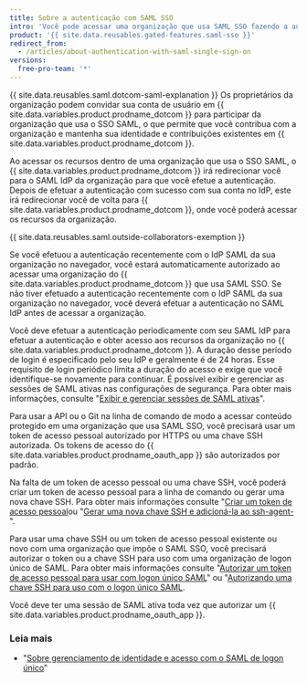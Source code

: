 ```yaml
---
title: Sobre a autenticação com SAML SSO
intro: 'Você pode acessar uma organização que usa SAML SSO fazendo a autenticação por meio de um provedor de identidade (IdP, Identity Provider). Para efetuar a autenticação com a API ou Git na linha de comando quando uma organização impuser o SAML SSO, você deverá autorizar seu token de acesso pessoal ou chave SSH.'
product: '{{ site.data.reusables.gated-features.saml-sso }}'
redirect_from:
  - /articles/about-authentication-with-saml-single-sign-on
versions:
  free-pro-team: '*'
---
```


{{ site.data.reusables.saml.dotcom-saml-explanation }} Os proprietários da organização podem convidar sua conta de usuário em {{ site.data.variables.product.prodname_dotcom }} para participar da organização que usa o SSO SAML, o que permite que você contribua com a organização e mantenha sua identidade e contribuições existentes em {{ site.data.variables.product.prodname_dotcom }}.

Ao acessar os recursos dentro de uma organização que usa o SSO SAML, o {{ site.data.variables.product.prodname_dotcom }} irá redirecionar você para o SAML IdP da organização para que você efetue a autenticação. Depois de efetuar a autenticação com sucesso com sua conta no IdP, este irá redirecionar você de volta para {{ site.data.variables.product.prodname_dotcom }}, onde você poderá acessar os recursos da organização.

{{ site.data.reusables.saml.outside-collaborators-exemption }}

Se você efetuou a autenticação recentemente com o IdP SAML da sua organização no navegador, você estará automaticamente autorizado ao acessar uma organização do {{ site.data.variables.product.prodname_dotcom }} que usa SAML SSO. Se não tiver efetuado a autenticação recentemente com o IdP SAML da sua organização no navegador, você deverá efetuar a autenticação no SAML IdP antes de acessar a organização.

Você deve efetuar a autenticação periodicamente com seu SAML IdP para efetuar a autenticação e obter acesso aos recursos da organização no {{ site.data.variables.product.prodname_dotcom }}. A duração desse período de login é especificado pelo seu IdP e geralmente é de 24 horas. Esse requisito de login periódico limita a duração do acesso e exige que você identifique-se novamente para continuar. É possível exibir e gerenciar as sessões de SAML ativas nas configurações de segurança. Para obter mais informações, consulte "[Exibir e gerenciar sessões de SAML ativas](/articles/viewing-and-managing-your-active-saml-sessions)".

Para usar a API ou o Git na linha de comando de modo a acessar conteúdo protegido em uma organização que usa SAML SSO, você precisará usar um token de acesso pessoal autorizado por HTTPS ou uma chave SSH autorizada. Os tokens de acesso do {{ site.data.variables.product.prodname_oauth_app }} são autorizados por padrão.

Na falta de um token de acesso pessoal ou uma chave SSH, você poderá criar um token de acesso pessoal para a linha de comando ou gerar uma nova chave SSH. Para obter mais informações consulte "[Criar um token de acesso pessoal](/github/authenticating-to-github/creating-a-personal-access-token)ou "[Gerar uma nova chave SSH e adicioná-la ao ssh-agent-](/articles/generating-a-new-ssh-key-and-adding-it-to-the-ssh-agent)".

Para usar uma chave SSH ou um token de acesso pessoal existente ou novo com uma organização que impõe o SAML SSO, você precisará autorizar o token ou a chave SSH para uso com uma organização de logon único de SAML. Para obter mais informações consulte "[Autorizar um token de acesso pessoal para usar com logon único SAML](/articles/authorizing-a-personal-access-token-for-use-with-saml-single-sign-on)" ou "[Autorizando uma chave SSH para uso com o logon único SAML](/articles/authorizing-an-ssh-key-for-use-with-saml-single-sign-on).

Você deve ter uma sessão de SAML ativa toda vez que autorizar um {{ site.data.variables.product.prodname_oauth_app }}.

### Leia mais

- "[Sobre gerenciamento de identidade e acesso com o SAML de logon único](/github/setting-up-and-managing-organizations-and-teams/about-identity-and-access-management-with-saml-single-sign-on)"

